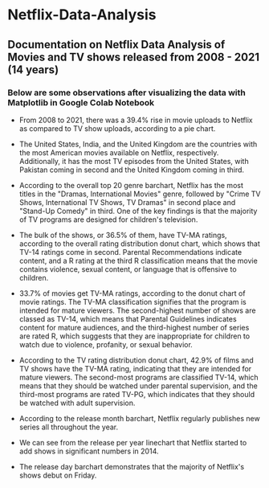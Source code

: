 # Netflix-Data-Analysis
## Documentation on Netflix Data Analysis of Movies and TV shows released from 2008 - 2021 (14 years)

### Below are some observations after visualizing the data with Matplotlib in Google Colab Notebook

* From 2008 to 2021, there was a 39.4% rise in movie uploads to Netflix as compared to TV show uploads, according to a pie chart.

* The United States, India, and the United Kingdom are the countries with the most American movies available on Netflix, respectively. Additionally, it has the most TV episodes from the United States, with Pakistan coming in second and the United Kingdom coming in third.

* According to the overall top 20 genre barchart, Netflix has the most titles in the "Dramas, International Movies" genre, followed by "Crime TV Shows, International TV Shows, TV Dramas" in second place and "Stand-Up Comedy" in third. One of the key findings is that the majority of TV programs are designed for children's television.

* The bulk of the shows, or 36.5% of them, have TV-MA ratings, according to the overall rating distribution donut chart, which shows that TV-14 ratings come in second. Parental Recommendations indicate content, and a R rating at the third R classification means that the movie contains violence, sexual content, or language that is offensive to children.

* 33.7% of movies get TV-MA ratings, according to the donut chart of movie ratings. The TV-MA classification signifies that the program is intended for mature viewers. The second-highest number of shows are classed as TV-14, which means that Parental Guidelines indicates content for mature audiences, and the third-highest number of series are rated R, which suggests that they are inappropriate for children to watch due to violence, profanity, or sexual behavior.

* According to the TV rating distribution donut chart, 42.9% of films and TV shows have the TV-MA rating, indicating that they are intended for mature viewers. The second-most programs are classified TV-14, which means that they should be watched under parental supervision, and the third-most programs are rated TV-PG, which indicates that they should be watched with adult supervision.

* According to the release month barchart, Netflix regularly publishes new series all throughout the year.

* We can see from the release per year linechart that Netflix started to add shows in significant numbers in 2014.

* The release day barchart demonstrates that the majority of Netflix's shows debut on Friday.
